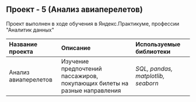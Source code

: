 ## Проект - 5 (Анализ авиаперелетов)
Проект выполнен в ходе обучения в Яндекс.Практикуме, профессии "Аналитик данных"

| Название проекта | Описание | Используемые библиотеки | 
| :---------------------- | :---------------------- | :---------------------- |
| Анализ авиаперелетов | Изучение предпочтений пассажиров, покупающих билеты на разные направления | *SQL, pandas, matplotlib, seaborn* |
